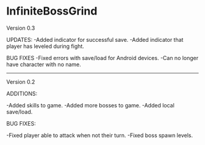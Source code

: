 # InfiniteBossGrind

Version 0.3

UPDATES:
-Added indicator for successful save.
-Added indicator that player has leveled during fight.

BUG FIXES
-Fixed errors with save/load for Android devices.
-Can no longer have character with no name.
_________________________________________________________

Version 0.2

ADDITIONS:

-Added skills to game.
-Added more bosses to game.
-Added local save/load.

BUG FIXES:

-Fixed player able to attack when not their turn.
-Fixed boss spawn levels.
